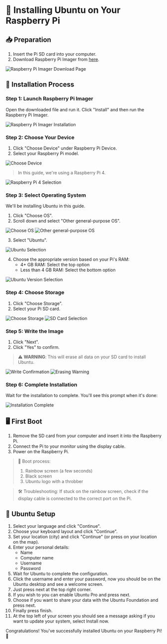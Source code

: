 # 🍓 Installing Ubuntu on Your Raspberry Pi

## 📥 Preparation

1. Insert the Pi SD card into your computer.
2. Download Raspberry Pi Imager from [here](https://www.raspberrypi.com/software/).

![Raspberry Pi Imager Download Page](image.png)

## 🚀 Installation Process

### Step 1: Launch Raspberry Pi Imager

Open the downloaded file and run it. Click "Install" and then run the Raspberry Pi Imager.

![Raspberry Pi Imager Installation](image-2.png)

### Step 2: Choose Your Device

1. Click "Choose Device" under Raspberry Pi Device.
2. Select your Raspberry Pi model.

![Choose Device](image-5.png)

> In this guide, we're using a Raspberry Pi 4.

![Raspberry Pi 4 Selection](image-4.png)

### Step 3: Select Operating System

We'll be installing Ubuntu in this guide.

1. Click "Choose OS".
2. Scroll down and select "Other general-purpose OS".

![Choose OS](image-7.png)
![Other general-purpose OS](image-8.png)

3. Select "Ubuntu".

![Ubuntu Selection](image-9.png)

4. Choose the appropriate version based on your Pi's RAM:
   - 4+ GB RAM: Select the top option
   - Less than 4 GB RAM: Select the bottom option

![Ubuntu Version Selection](image-10.png)

### Step 4: Choose Storage

1. Click "Choose Storage".
2. Select your Pi SD card.

![Choose Storage](image-11.png)
![SD Card Selection](image-12.png)

### Step 5: Write the Image

1. Click "Next".
2. Click "Yes" to confirm.

> ⚠️ **WARNING**: This will erase all data on your SD card to install Ubuntu.

![Write Confirmation](image-13.png)
![Erasing Warning](image-14.png)

### Step 6: Complete Installation

Wait for the installation to complete. You'll see this prompt when it's done:

![Installation Complete](image-15.png)

## 🖥️ First Boot

1. Remove the SD card from your computer and insert it into the Raspberry Pi.
2. Connect the Pi to your monitor using the display cable.
3. Power on the Raspberry Pi.

> 🔄 Boot process:
> 1. Rainbow screen (a few seconds)
> 2. Black screen
> 3. Ubuntu logo with a throbber

> 🛠️ Troubleshooting: If stuck on the rainbow screen, check if the display cable is connected to the correct port on the Pi.

## 🎉 Ubuntu Setup

1. Select your language and click "Continue".
2. Choose your keyboard layout and click "Continue".
3. Set your location (city) and click "Continue" (or press on your location on the map).
4. Enter your personal details:
   - Name
   - Computer name
   - Username
   - Password
5. Wait for Ubuntu to complete the configuration.
6. Click the username and enter your password, now you should be on the Ubuntu desktop and see a welcome screen.
7. Just press next at the top right corner.
8. If you wish to you can enable Ubuntu Pro and press next.
9. Choose if you want to share your data with the Ubuntu Foundation and press next.
10. Finally press finish.
11. At the top left of your screen you should see a message asking if you want to update your system, select Install now.

Congratulations! You've successfully installed Ubuntu on your Raspberry Pi! 🎊

##